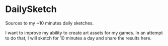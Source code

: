 DailySketch
===========

Sources to my ~10 minutes daily sketches.

I want to improve my ability to create art assets for my games. In an attempt to do that, I will sketch for 10 minutes a day and share the results here.
